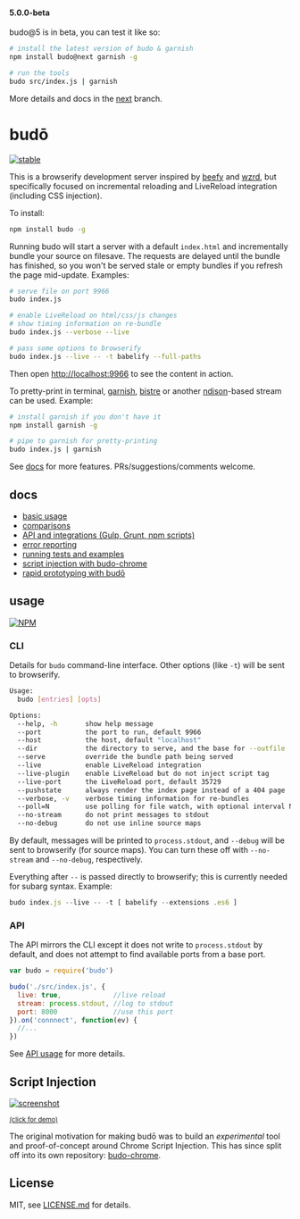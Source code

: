 #### 5.0.0-beta

budo@5 is in beta, you can test it like so:

```sh
# install the latest version of budo & garnish
npm install budo@next garnish -g

# run the tools
budo src/index.js | garnish
```

More details and docs in the [next](https://github.com/mattdesl/budo/tree/next) branch.

# budō

[![stable](http://badges.github.io/stability-badges/dist/stable.svg)](http://github.com/badges/stability-badges)

This is a browserify development server inspired by [beefy](https://github.com/chrisdickinson/beefy) and [wzrd](https://github.com/maxogden/wzrd), but specifically focused on incremental reloading and LiveReload integration (including CSS injection).

To install:

```sh
npm install budo -g
```

Running budo will start a server with a default `index.html` and incrementally bundle your source on filesave. The requests are delayed until the bundle has finished, so you won't be served stale or empty bundles if you refresh the page mid-update. Examples:

```sh
# serve file on port 9966
budo index.js

# enable LiveReload on html/css/js changes
# show timing information on re-bundle
budo index.js --verbose --live

# pass some options to browserify
budo index.js --live -- -t babelify --full-paths
```

Then open [http://localhost:9966](http://localhost:9966) to see the content in action.

To pretty-print in terminal, [garnish](https://github.com/mattdesl/garnish), [bistre](https://github.com/hughsk/bistre) or another [ndjson](http://ndjson.org)-based stream can be used. Example:

```sh
# install garnish if you don't have it
npm install garnish -g

# pipe to garnish for pretty-printing
budo index.js | garnish
```

See [docs](#docs) for more features. PRs/suggestions/comments welcome.

## docs

- [basic usage](docs/basics.md)
- [comparisons](docs/comparisons.md)
- [API and integrations (Gulp, Grunt, npm scripts)](docs/programmatic-usage.md)
- [error reporting](docs/errors.md)
- [running tests and examples](docs/tests-and-examples.md)
- [script injection with budo-chrome](https://github.com/mattdesl/budo-chrome)
- [rapid prototyping with budō](http://mattdesl.svbtle.com/rapid-prototyping)

## usage

[![NPM](https://nodei.co/npm/budo.png)](https://www.npmjs.com/package/budo)

### CLI

Details for `budo` command-line interface. Other options (like `-t`) will be sent to browserify.

```sh
Usage:
  budo [entries] [opts]

Options:
  --help, -h       show help message
  --port           the port to run, default 9966
  --host           the host, default "localhost"
  --dir            the directory to serve, and the base for --outfile
  --serve          override the bundle path being served
  --live           enable LiveReload integration
  --live-plugin    enable LiveReload but do not inject script tag
  --live-port      the LiveReload port, default 35729
  --pushstate      always render the index page instead of a 404 page
  --verbose, -v    verbose timing information for re-bundles
  --poll=N         use polling for file watch, with optional interval N
  --no-stream      do not print messages to stdout
  --no-debug       do not use inline source maps
```

By default, messages will be printed to `process.stdout`, and `--debug` will be sent to browserify (for source maps). You can turn these off with `--no-stream` and `--no-debug`, respectively. 

Everything after `--` is passed directly to browserify; this is currently needed for subarg syntax. Example:

```js
budo index.js --live -- -t [ babelify --extensions .es6 ]
```

### API

The API mirrors the CLI except it does not write to `process.stdout` by default, and does not attempt to find available ports from a base port. 

```js
var budo = require('budo')

budo('./src/index.js', {
  live: true,             //live reload
  stream: process.stdout, //log to stdout
  port: 8000              //use this port
}).on('connnect', function(ev) {
  //...
})
```

See [API usage](docs/programmatic-usage.md) for more details.

## Script Injection

[![screenshot](http://i.imgur.com/LJP7d9I.png)](https://www.youtube.com/watch?v=cfgeN3G_Gl0)

<sup>[(click for demo)](https://www.youtube.com/watch?v=cfgeN3G_Gl0)</sup>

The original motivation for making budō was to build an *experimental* tool and proof-of-concept around Chrome Script Injection. This has since split off into its own repository: [budo-chrome](https://github.com/mattdesl/budo-chrome).

## License

MIT, see [LICENSE.md](http://github.com/mattdesl/budo/blob/master/LICENSE.md) for details.
